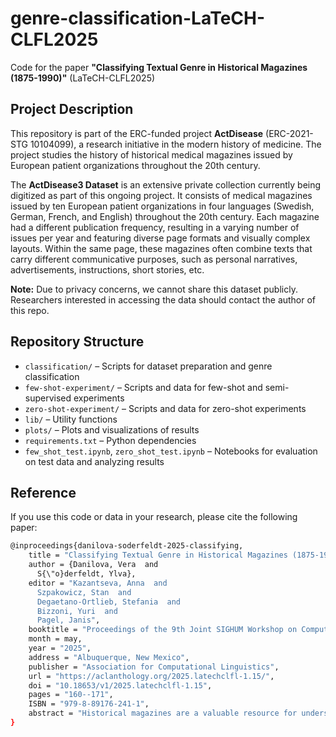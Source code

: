 # genre-classification-LaTeCH-CLFL2025

Code for the paper **"Classifying Textual Genre in Historical Magazines (1875-1990)"** (LaTeCH-CLFL2025)

## Project Description

This repository is part of the ERC-funded project **ActDisease** (ERC-2021-STG 10104099), a research initiative in the modern history of medicine. The project studies the history of historical medical magazines issued by European patient organizations throughout the 20th century.

The **ActDisease3 Dataset** is an extensive private collection currently being digitized as part of this ongoing project. It consists of medical magazines issued by ten European patient organizations in four languages (Swedish, German, French, and English) throughout the 20th century. Each magazine had a different publication frequency, resulting in a varying number of issues per year and featuring diverse page formats and visually complex layouts. Within the same page, these magazines often combine texts that carry different communicative purposes, such as personal narratives, advertisements, instructions, short stories, etc.

**Note:** Due to privacy concerns, we cannot share this dataset publicly. Researchers interested in accessing the data should contact the author of this repo.

## Repository Structure

- `classification/` – Scripts for dataset preparation and genre classification
- `few-shot-experiment/` – Scripts and data for few-shot and semi-supervised experiments
- `zero-shot-experiment/` – Scripts and data for zero-shot experiments
- `lib/` – Utility functions
- `plots/` – Plots and visualizations of results
- `requirements.txt` – Python dependencies
- `few_shot_test.ipynb`, `zero_shot_test.ipynb` – Notebooks for evaluation on test data and analyzing results


## Reference
If you use this code or data in your research, please cite the following paper:

```bash
@inproceedings{danilova-soderfeldt-2025-classifying,
    title = "Classifying Textual Genre in Historical Magazines (1875-1990)",
    author = {Danilova, Vera  and
      S{\"o}derfeldt, Ylva},
    editor = "Kazantseva, Anna  and
      Szpakowicz, Stan  and
      Degaetano-Ortlieb, Stefania  and
      Bizzoni, Yuri  and
      Pagel, Janis",
    booktitle = "Proceedings of the 9th Joint SIGHUM Workshop on Computational Linguistics for Cultural Heritage, Social Sciences, Humanities and Literature (LaTeCH-CLfL 2025)",
    month = may,
    year = "2025",
    address = "Albuquerque, New Mexico",
    publisher = "Association for Computational Linguistics",
    url = "https://aclanthology.org/2025.latechclfl-1.15/",
    doi = "10.18653/v1/2025.latechclfl-1.15",
    pages = "160--171",
    ISBN = "979-8-89176-241-1",
    abstract = "Historical magazines are a valuable resource for understanding the past, offering insights into everyday life, culture, and evolving social attitudes. They often feature diverse layouts and genres. Short stories, guides, announcements, and promotions can all appear side by side on the same page. Without grouping these documents by genre, term counts and topic models may lead to incorrect interpretations.This study takes a step towards addressing this issue by focusing on genre classification within a digitized collection of European medical magazines in Swedish and German. We explore 2 scenarios: 1) leveraging the available web genre datasets for zero-shot genre prediction, 2) semi-supervised learning over the few-shot setup. This paper offers the first experimental insights in this direction.We find that 1) with a custom genre scheme tailored to historical dataset characteristics it is possible to effectively utilize categories from web genre datasets for cross-domain and cross-lingual zero-shot prediction, 2) semi-supervised training gives considerable advantages over few-shot for all models, particularly for the historical multilingual BERT."
}
```